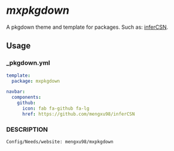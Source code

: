 
# ***mxpkgdown***

<!-- badges: start -->
<!-- badges: end -->

A pkgdown theme and template for packages. Such as: [inferCSN](https://mengxu98.github.io/inferCSN/).

## Usage

### _pkgdown.yml

```yaml
template:
  package: mxpkgdown

navbar:
  components:
    github:
      icon: fab fa-github fa-lg
      href: https://github.com/mengxu98/inferCSN
```

### DESCRIPTION

```
Config/Needs/website: mengxu98/mxpkgdown
```
